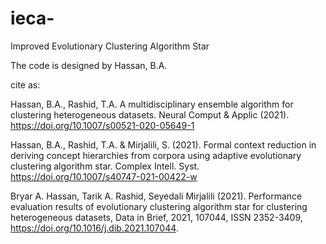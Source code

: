 # ieca-
Improved Evolutionary Clustering Algorithm Star

The code is designed by Hassan, B.A.

cite as:

Hassan, B.A., Rashid, T.A. A multidisciplinary ensemble algorithm for clustering heterogeneous datasets. 
Neural Comput & Applic (2021). https://doi.org/10.1007/s00521-020-05649-1

Hassan, B.A., Rashid, T.A. & Mirjalili, S. (2021). Formal context reduction in deriving concept hierarchies from corpora using adaptive evolutionary clustering algorithm star. 
Complex Intell. Syst. https://doi.org/10.1007/s40747-021-00422-w

Bryar A. Hassan, Tarik A. Rashid, Seyedali Mirjalili (2021). Performance evaluation results of evolutionary clustering algorithm star for clustering heterogeneous datasets, 
Data in Brief, 2021, 107044, ISSN 2352-3409, https://doi.org/10.1016/j.dib.2021.107044.

